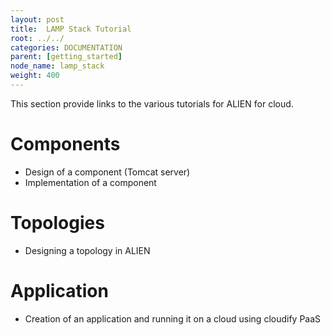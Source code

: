 ```yaml
---
layout: post
title:  LAMP Stack Tutorial
root: ../../
categories: DOCUMENTATION
parent: [getting_started]
node_name: lamp_stack
weight: 400
---
```


This section provide links to the various tutorials for ALIEN for cloud.

# Components

* Design of a component (Tomcat server)
* Implementation of a component

# Topologies

* Designing a topology in ALIEN

# Application

* Creation of an application and running it on a cloud using cloudify PaaS
